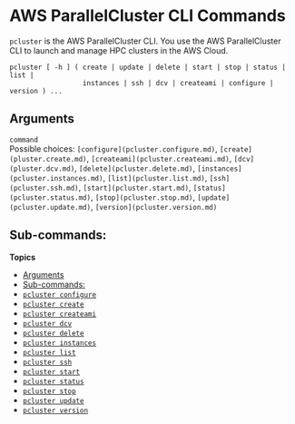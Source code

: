 # AWS ParallelCluster CLI Commands<a name="commands"></a>

`pcluster` is the AWS ParallelCluster CLI\. You use the AWS ParallelCluster CLI to launch and manage HPC clusters in the AWS Cloud\.

```
pcluster [ -h ] ( create | update | delete | start | stop | status | list |
                  instances | ssh | dcv | createami | configure | version ) ...
```

## Arguments<a name="pcluster.arguments"></a>

`command`  
Possible choices: `[configure](pcluster.configure.md)`, `[create](pluster.create.md)`, `[createami](pcluster.createami.md)`, `[dcv](pluster.dcv.md)`, `[delete](pcluster.delete.md)`, `[instances](pcluster.instances.md)`, `[list](pcluster.list.md)`, `[ssh](pcluster.ssh.md)`, `[start](pcluster.start.md)`, `[status](pcluster.status.md)`, `[stop](pcluster.stop.md)`, `[update](pcluster.update.md)`, `[version](pcluster.version.md)`

## Sub\-commands:<a name="pcluster.subcommands"></a>

**Topics**
+ [Arguments](#pcluster.arguments)
+ [Sub\-commands:](#pcluster.subcommands)
+ [`pcluster configure`](pcluster.configure.md)
+ [`pcluster create`](pluster.create.md)
+ [`pcluster createami`](pcluster.createami.md)
+ [`pcluster dcv`](pcluster.dcv.md)
+ [`pcluster delete`](pcluster.delete.md)
+ [`pcluster instances`](pcluster.instances.md)
+ [`pcluster list`](pcluster.list.md)
+ [`pcluster ssh`](pcluster.ssh.md)
+ [`pcluster start`](pcluster.start.md)
+ [`pcluster status`](pcluster.status.md)
+ [`pcluster stop`](pcluster.stop.md)
+ [`pcluster update`](pcluster.update.md)
+ [`pcluster version`](pcluster.version.md)